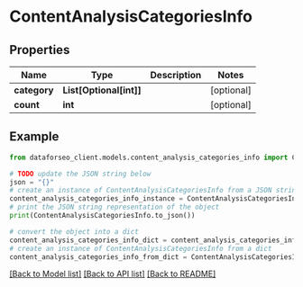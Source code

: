 # ContentAnalysisCategoriesInfo


## Properties

Name | Type | Description | Notes
------------ | ------------- | ------------- | -------------
**category** | **List[Optional[int]]** |  | [optional] 
**count** | **int** |  | [optional] 

## Example

```python
from dataforseo_client.models.content_analysis_categories_info import ContentAnalysisCategoriesInfo

# TODO update the JSON string below
json = "{}"
# create an instance of ContentAnalysisCategoriesInfo from a JSON string
content_analysis_categories_info_instance = ContentAnalysisCategoriesInfo.from_json(json)
# print the JSON string representation of the object
print(ContentAnalysisCategoriesInfo.to_json())

# convert the object into a dict
content_analysis_categories_info_dict = content_analysis_categories_info_instance.to_dict()
# create an instance of ContentAnalysisCategoriesInfo from a dict
content_analysis_categories_info_from_dict = ContentAnalysisCategoriesInfo.from_dict(content_analysis_categories_info_dict)
```
[[Back to Model list]](../README.md#documentation-for-models) [[Back to API list]](../README.md#documentation-for-api-endpoints) [[Back to README]](../README.md)



